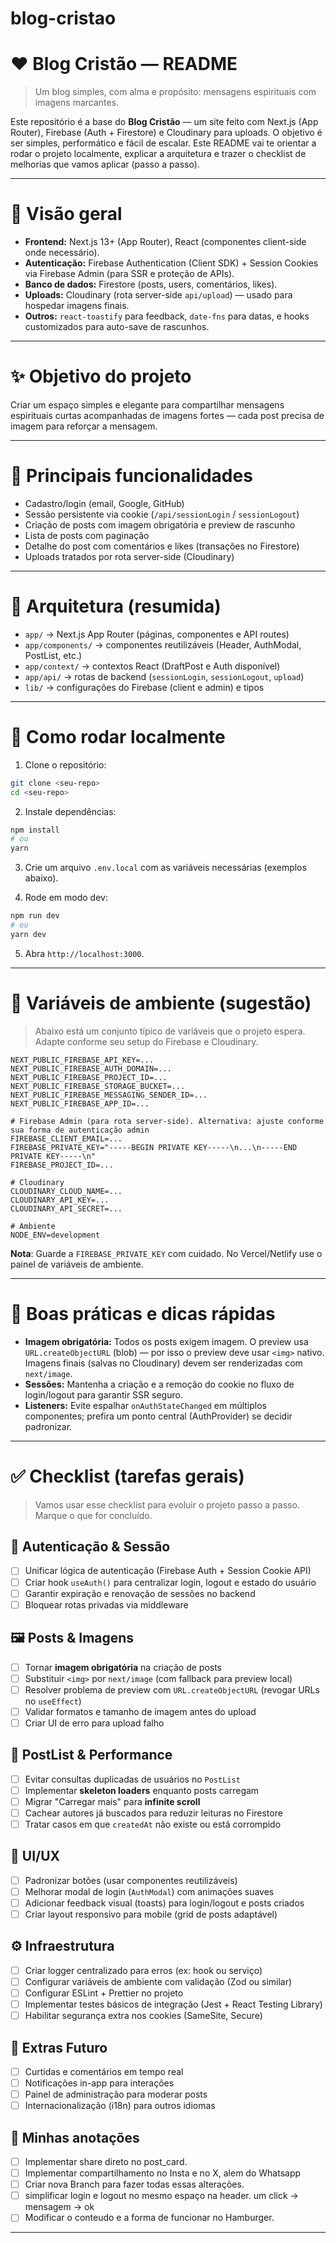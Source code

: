 # blog-cristao

# ❤️ Blog Cristão — README

> Um blog simples, com alma e propósito: mensagens espirituais com imagens marcantes.

Este repositório é a base do **Blog Cristão** — um site feito com Next.js (App Router), Firebase (Auth + Firestore) e Cloudinary para uploads. O objetivo é ser simples, performático e fácil de escalar. Este README vai te orientar a rodar o projeto localmente, explicar a arquitetura e trazer o checklist de melhorias que vamos aplicar (passo a passo).

---

# 📌 Visão geral

- **Frontend:** Next.js 13+ (App Router), React (componentes client-side onde necessário).
- **Autenticação:** Firebase Authentication (Client SDK) + Session Cookies via Firebase Admin (para SSR e proteção de APIs).
- **Banco de dados:** Firestore (posts, users, comentários, likes).
- **Uploads:** Cloudinary (rota server-side `api/upload`) — usado para hospedar imagens finais.
- **Outros:** `react-toastify` para feedback, `date-fns` para datas, e hooks customizados para auto-save de rascunhos.

---

# ✨ Objetivo do projeto

Criar um espaço simples e elegante para compartilhar mensagens espirituais curtas acompanhadas de imagens fortes — cada post precisa de imagem para reforçar a mensagem.

---

# 🎯 Principais funcionalidades

- Cadastro/login (email, Google, GitHub)
- Sessão persistente via cookie (`/api/sessionLogin` / `sessionLogout`)
- Criação de posts com imagem obrigatória e preview de rascunho
- Lista de posts com paginação
- Detalhe do post com comentários e likes (transações no Firestore)
- Uploads tratados por rota server-side (Cloudinary)

---

# 🧭 Arquitetura (resumida)

- `app/` → Next.js App Router (páginas, componentes e API routes)
- `app/components/` → componentes reutilizáveis (Header, AuthModal, PostList, etc.)
- `app/context/` → contextos React (DraftPost e Auth disponível)
- `app/api/` → rotas de backend (`sessionLogin`, `sessionLogout`, `upload`)
- `lib/` → configurações do Firebase (client e admin) e tipos

---

# 🚀 Como rodar localmente

1. Clone o repositório:

```bash
git clone <seu-repo>
cd <seu-repo>
```

2. Instale dependências:

```bash
npm install
# ou
yarn
```

3. Crie um arquivo `.env.local` com as variáveis necessárias (exemplos abaixo).

4. Rode em modo dev:

```bash
npm run dev
# ou
yarn dev
```

5. Abra `http://localhost:3000`.

---

# 🔐 Variáveis de ambiente (sugestão)

> Abaixo está um conjunto típico de variáveis que o projeto espera. Adapte conforme seu setup do Firebase e Cloudinary.

```env
NEXT_PUBLIC_FIREBASE_API_KEY=...
NEXT_PUBLIC_FIREBASE_AUTH_DOMAIN=...
NEXT_PUBLIC_FIREBASE_PROJECT_ID=...
NEXT_PUBLIC_FIREBASE_STORAGE_BUCKET=...
NEXT_PUBLIC_FIREBASE_MESSAGING_SENDER_ID=...
NEXT_PUBLIC_FIREBASE_APP_ID=...

# Firebase Admin (para rota server-side). Alternativa: ajuste conforme sua forma de autenticação admin
FIREBASE_CLIENT_EMAIL=...
FIREBASE_PRIVATE_KEY="-----BEGIN PRIVATE KEY-----\n...\n-----END PRIVATE KEY-----\n"
FIREBASE_PROJECT_ID=...

# Cloudinary
CLOUDINARY_CLOUD_NAME=...
CLOUDINARY_API_KEY=...
CLOUDINARY_API_SECRET=...

# Ambiente
NODE_ENV=development

```

**Nota**: Guarde a `FIREBASE_PRIVATE_KEY` com cuidado. No Vercel/Netlify use o painel de variáveis de ambiente.

---

# 🧩 Boas práticas e dicas rápidas

- **Imagem obrigatória:** Todos os posts exigem imagem. O preview usa `URL.createObjectURL` (blob) — por isso o preview deve usar `<img>` nativo. Imagens finais (salvas no Cloudinary) devem ser renderizadas com `next/image`.
- **Sessões:** Mantenha a criação e a remoção do cookie no fluxo de login/logout para garantir SSR seguro.
- **Listeners:** Evite espalhar `onAuthStateChanged` em múltiplos componentes; prefira um ponto central (AuthProvider) se decidir padronizar.

---

# ✅ Checklist (tarefas gerais)

> Vamos usar esse checklist para evoluir o projeto passo a passo. Marque o que for concluído.

## 📌 Autenticação & Sessão

- [ ] Unificar lógica de autenticação (Firebase Auth + Session Cookie API)
- [ ] Criar hook `useAuth()` para centralizar login, logout e estado do usuário
- [ ] Garantir expiração e renovação de sessões no backend
- [ ] Bloquear rotas privadas via middleware

## 🖼️ Posts & Imagens

- [ ] Tornar **imagem obrigatória** na criação de posts
- [ ] Substituir `<img>` por `next/image` (com fallback para preview local)
- [ ] Resolver problema de preview com `URL.createObjectURL` (revogar URLs no `useEffect`)
- [ ] Validar formatos e tamanho de imagem antes do upload
- [ ] Criar UI de erro para upload falho

## 📝 PostList & Performance

- [ ] Evitar consultas duplicadas de usuários no `PostList`
- [ ] Implementar **skeleton loaders** enquanto posts carregam
- [ ] Migrar "Carregar mais" para **infinite scroll**
- [ ] Cachear autores já buscados para reduzir leituras no Firestore
- [ ] Tratar casos em que `createdAt` não existe ou está corrompido

## 🎨 UI/UX

- [ ] Padronizar botões (usar componentes reutilizáveis)
- [ ] Melhorar modal de login (`AuthModal`) com animações suaves
- [ ] Adicionar feedback visual (toasts) para login/logout e posts criados
- [ ] Criar layout responsivo para mobile (grid de posts adaptável)

## ⚙️ Infraestrutura

- [ ] Criar logger centralizado para erros (ex: hook ou serviço)
- [ ] Configurar variáveis de ambiente com validação (Zod ou similar)
- [ ] Configurar ESLint + Prettier no projeto
- [ ] Implementar testes básicos de integração (Jest + React Testing Library)
- [ ] Habilitar segurança extra nos cookies (SameSite, Secure)

## 🌟 Extras Futuro

- [ ] Curtidas e comentários em tempo real
- [ ] Notificações in-app para interações
- [ ] Painel de administração para moderar posts
- [ ] Internacionalização (i18n) para outros idiomas

## 📝 Minhas anotações

- [ ] Implementar share direto no post_card.
- [ ] Implementar compartilhamento no Insta e no X, alem do Whatsapp
- [ ] Criar nova Branch para fazer todas essas alterações.
- [ ] simplificar login e logout no mesmo espaço na header. um click -> mensagem -> ok
- [ ] Modificar o conteudo e a forma de funcionar no Hamburger.

-------------------------------------------------------------------------------------